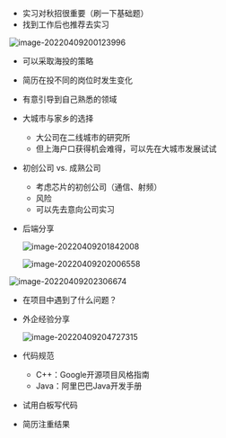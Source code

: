 * 实习对秋招很重要（刷一下基础题）
* 找到工作后也推荐去实习

![image-20220409200123996](https://tva1.sinaimg.cn/large/e6c9d24egy1h13q08e1rcj21l80tkq80.jpg)



* 可以采取海投的策略
* 简历在投不同的岗位时发生变化
* 有意引导到自己熟悉的领域



* 大城市与家乡的选择
  * 大公司在二线城市的研究所
  * 但上海户口获得机会难得，可以先在大城市发展试试



* 初创公司 vs. 成熟公司
  * 考虑芯片的初创公司（通信、射频）
  * 风险
  * 可以先去意向公司实习







* 后端分享

  ![image-20220409201842008](https://tva1.sinaimg.cn/large/e6c9d24egy1h13qi6zvhyj21l80tkn1g.jpg)

  ![image-20220409202006558](https://tva1.sinaimg.cn/large/e6c9d24egy1h13qjnju7gj21ik0u0wk3.jpg)

![image-20220409202306674](https://tva1.sinaimg.cn/large/e6c9d24egy1h13qms1ct0j21ik0u0jwd.jpg)



* 在项目中遇到了什么问题？





* 外企经验分享

  ![image-20220409204727315](https://tva1.sinaimg.cn/large/e6c9d24egy1h13rc3zx9sj21j50u0jxb.jpg)



* 代码规范
  * C++：Google开源项目风格指南
  * Java：阿里巴巴Java开发手册
* 试用白板写代码
* 简历注重结果